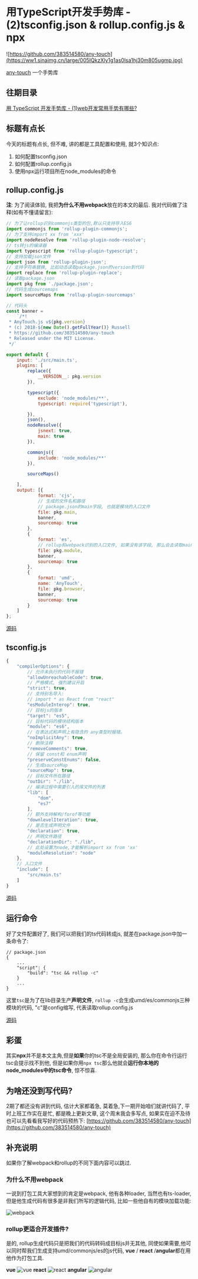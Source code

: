 # 用TypeScript开发手势库 - (2)tsconfig.json & rollup.config.js & npx

![https://github.com/383514580/any-touch](https://ww1.sinaimg.cn/large/005IQkzXly1g1as0lsa1hj30m805ugmp.jpg)

 [any-touch](https://github.com/383514580/any-touch) 一个手势库

## 往期目录
[用 TypeScript 开发手势库 - (1)web开发常用手势有哪些?](https://juejin.im/post/5c8fc2105188252d72550acf)


## 标题有点长
今天的标题有点长, 但不难, 讲的都是工具配置和使用, 就3个知识点:
1. 如何配置tsconfig.json
2. 如何配置rollup.config.js
3. 使用npx运行项目所在node_modules的命令

## rollup.config.js

**注**: 为了阅读体验, 我把**为什么不用webpack**放在的本文的最后. 我对代码做了注释(如有不懂请留言):
```javascript
// 为了让rollup识别commonjs类型的包,默认只支持导入ES6
import commonjs from 'rollup-plugin-commonjs';
// 为了支持import xx from 'xxx'
import nodeResolve from 'rollup-plugin-node-resolve';
// ts转js的编译器
import typescript from 'rollup-plugin-typescript';
// 支持加载json文件
import json from 'rollup-plugin-json';
// 支持字符串替换, 比如动态读取package.json的version到代码
import replace from 'rollup-plugin-replace';
// 读取package.json
import pkg from './package.json';
// 代码生成sourcemaps
import sourceMaps from 'rollup-plugin-sourcemaps'

// 代码头
const banner =
    `/*!
 * AnyTouch.js v${pkg.version}
 * (c) 2018-${new Date().getFullYear()} Russell
 * https://github.com/383514580/any-touch
 * Released under the MIT License.
 */`

export default {
    input: './src/main.ts',
    plugins: [
        replace({
            __VERSION__: pkg.version
        }),

        typescript({
            exclude: 'node_modules/**',
            typescript: require('typescript'),

        }),
        json(),
        nodeResolve({
            jsnext: true,
            main: true
        }),

        commonjs({
            include: 'node_modules/**'
        }),

        sourceMaps()

    ],
    output: [{
            format: 'cjs',
            // 生成的文件名和路径
            // package.json的main字段, 也就是模块的入口文件
            file: pkg.main, 
            banner,
            sourcemap: true
        },
        {
            format: 'es',
            // rollup和webpack识别的入口文件, 如果没有该字段, 那么会去读取main字段
            file: pkg.module,
            banner,
            sourcemap: true
        },
        {
            format: 'umd',
            name: 'AnyTouch',
            file: pkg.browser,
            banner,
            sourcemap: true
        }
    ]
};
```
[源码](https://github.com/383514580/any-touch/blob/master/rollup.config.js)

## tsconfig.js

``` Javascript
{
    "compilerOptions": {
        // 允许未执行的代码不报错
        "allowUnreachableCode": true,
        // 严格模式, 强烈建议开启
        "strict": true,
        // 支持别名导入:
        // import * as React from "react"
        "esModuleInterop": true,
        // 目标js的版本
        "target": "es5",
        // 目标代码的模块结构版本
        "module": "es6",
        // 在表达式和声明上有隐含的 any类型时报错。
        "noImplicitAny": true,
        // 删除注释
        "removeComments": true,
        // 保留 const和 enum声明
        "preserveConstEnums": false,
        // 生成sourceMap    
        "sourceMap": true,
        // 目标文件所在路径
        "outDir": "./lib",
        // 编译过程中需要引入的库文件的列表
        "lib": [
            "dom",
            "es7"
        ],
        // 额外支持解构/forof等功能
        "downlevelIteration": true,
        // 是否生成声明文件
        "declaration": true,
        // 声明文件路径
        "declarationDir": "./lib",
        // 此处设置为node,才能解析import xx from 'xx'
        "moduleResolution": "node"
    },
    // 入口文件
    "include": [
        "src/main.ts"
    ]
}
```
[源码](https://github.com/383514580/any-touch/blob/master/tsconfig.json)

## 运行命令
好了文件配置好了, 我们可以把我们的ts代码转成js, 就差在package.json中加一条命令了: 
```javscript
// package.json
{
    ...
    "script": {
        "build": "tsc && rollup -c"
    }
    ...
}
```
这里`tsc`是为了在lib目录生产**声明文件**, `rollup -c`会生成umd/es/commonjs三种模块的代码, "c"是config缩写, 代表读取rollup.config.js

[源码](https://github.com/383514580/any-touch/blob/master/package.json)

## 彩蛋
其实**npx**并不是本文主角,但是**如果**你的tsc不是全局安装的, 那么你在命令行运行tsc会提示找不到他, 但是如果你用`npx tsc`那么他就会**运行你本地的node_modules中的tsc命令**, 惊不惊喜.

## 为啥还没到写代码?
2期了都还没有讲到代码, 估计大家都着急, 莫着急,下一期开始咱们就讲代码了, 平时上班工作实在是忙, 都是晚上更新文章, 这个周末我会多写点, 如果实在迫不及待也可以先看看我写好的代码预热下: 
[https://github.com/383514580/any-touch](https://github.com/383514580/any-touch)

## 补充说明
如果你了解webpack和rollup的不同下面内容可以跳过.

### 为什么不用webpack
一说到打包工具大家想到的肯定是webpack, 他有各种loader, 当然也有ts-loader, 但是他生成代码有很多是非我们所写的逻辑代码, 比如一些他自有的模块加载功能:

![webpack](https://ww1.sinaimg.cn/large/005IQkzXly1g1apvg17axj30pu0fpab4.jpg)

### rollup更适合开发插件?
是的, rollup生成代码只是把我们的代码转码成目标js并无其他, 同使如果需要,他可以同时帮我们生成支持umd/commonjs/es的js代码, **vue** / **react** /**angular**都在用他作为打包工具.

**vue**
![vue](https://ww1.sinaimg.cn/large/005IQkzXly1g1aq723deej30iu05vgm4.jpg)
**react**
![react](https://ww1.sinaimg.cn/large/005IQkzXly1g1aq6udkhfj30fr02ijrd.jpg)
**angular**
![angular](https://ww1.sinaimg.cn/large/005IQkzXly1g1aq6g16hkj30dk048q2y.jpg)